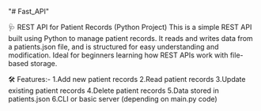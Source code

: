 "# Fast_API" 

🩺 REST API for Patient Records (Python Project)
This is a simple REST API built using Python to manage patient records. It reads and writes data from a patients.json file, and is structured for easy understanding and modification. Ideal for beginners learning how REST APIs work with file-based storage.

🛠 Features:-
1.Add new patient records
2.Read patient records
3.Update existing patient records
4.Delete patient records
5.Data stored in patients.json
6.CLI or basic server (depending on main.py code)


